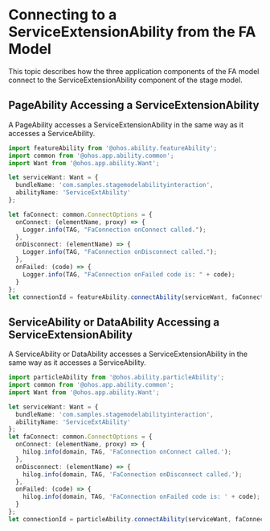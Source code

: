 # Connecting to a ServiceExtensionAbility from the FA Model


This topic describes how the three application components of the FA model connect to the ServiceExtensionAbility component of the stage model.


## PageAbility Accessing a ServiceExtensionAbility

A PageAbility accesses a ServiceExtensionAbility in the same way as it accesses a ServiceAbility.


```ts
import featureAbility from '@ohos.ability.featureAbility';
import common from '@ohos.app.ability.common';
import Want from '@ohos.app.ability.Want';

let serviceWant: Want = {
  bundleName: 'com.samples.stagemodelabilityinteraction',
  abilityName: 'ServiceExtAbility'
};

let faConnect: common.ConnectOptions = {
  onConnect: (elementName, proxy) => {
    Logger.info(TAG, "FaConnection onConnect called.");
  },
  onDisconnect: (elementName) => {
    Logger.info(TAG, "FaConnection onDisconnect called.");
  },
  onFailed: (code) => {
    Logger.info(TAG, "FaConnection onFailed code is: " + code);
  }
};
let connectionId = featureAbility.connectAbility(serviceWant, faConnect);
```


## ServiceAbility or DataAbility Accessing a ServiceExtensionAbility

A ServiceAbility or DataAbility accesses a ServiceExtensionAbility in the same way as it accesses a ServiceAbility.


```ts
import particleAbility from '@ohos.ability.particleAbility';
import common from '@ohos.app.ability.common';
import Want from '@ohos.app.ability.Want';

let serviceWant: Want = {
  bundleName: 'com.samples.stagemodelabilityinteraction',
  abilityName: 'ServiceExtAbility'
};
let faConnect: common.ConnectOptions = {
  onConnect: (elementName, proxy) => {
    hilog.info(domain, TAG, 'FaConnection onConnect called.');
  },
  onDisconnect: (elementName) => {
    hilog.info(domain, TAG, 'FaConnection onDisconnect called.');
  },
  onFailed: (code) => {
    hilog.info(domain, TAG, 'FaConnection onFailed code is: ' + code);
  }
};
let connectionId = particleAbility.connectAbility(serviceWant, faConnect);
```
